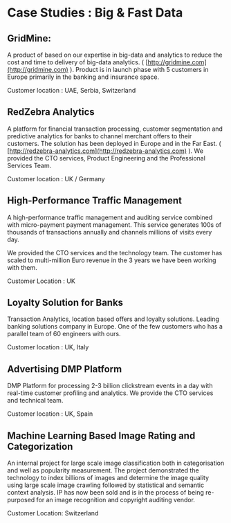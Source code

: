 # Case Studies : Big & Fast Data

## GridMine:

A product of based on our expertise in big-data and analytics to reduce the cost and time to delivery of big-data analytics. \( [http://gridmine.com](http://gridmine.com) \). Product is in launch phase with 5 customers in Europe primarily in the banking and insurance space.

Customer location : UAE, Serbia, Switzerland

## RedZebra Analytics

A platform for financial transaction processing, customer segmentation and predictive analytics for banks to channel merchant offers to their customers. The solution has been deployed in Europe and in the Far East. \( [http://redzebra-analytics.com](http://redzebra-analytics.com) \). We provided the CTO services, Product Engineering and the Professional Services Team.

Customer location : UK / Germany

## High-Performance Traffic Management

A high-performance traffic management and auditing service combined with micro-payment payment management. This service generates 100s of thousands of transactions annually and channels millions of visits every day.

We provided the CTO services and the technology team. The customer has scaled to multi-million Euro revenue in the 3 years we have been working with them.

Customer Location : UK

## Loyalty Solution for Banks

Transaction Analytics, location based offers and loyalty solutions. Leading banking solutions company in Europe. One of the few customers who has a parallel team of 60 engineers with ours.

Customer location : UK, Italy

## Advertising DMP Platform

DMP Platform for processing 2-3 billion clickstream events in a day with real-time customer profiling and analytics. We provide the CTO services and technical team.

Customer location : UK, Spain

## Machine Learning Based Image Rating and Categorization

An internal project for large scale image classification both in categorisation and well as popularity measurement. The project demonstrated the technology to index billions of images and determine the image quality using large scale image crawling followed by statistical and semantic context analysis. IP has now been sold and is in the process of being re-purposed for an image recognition and copyright auditing vendor.

Customer Location: Switzerland

## 



